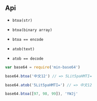 Api
---

- `btoa(str)`
- `btoa(binary array)`
- `btoa == encode`

- `atob(text)`
- `atob == decode`

```javascript
var base64 = require('min-base64')

base64.btoa('中文12') // => 5Lit5paHMTI=

base64.atob('5Lit5paHMTI=') // => 中文12

base64.btoa([97, 98, 99]), 'YWJj'
```
